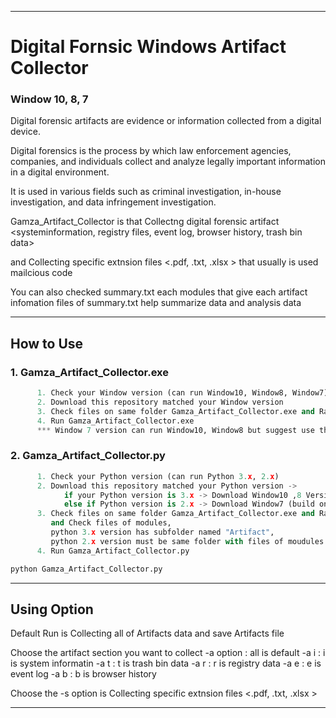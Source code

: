 ----
# Digital Fornsic Windows Artifact Collector
### Window 10, 8, 7

Digital forensic artifacts are evidence or information collected from a digital device.

Digital forensics is the process by which law enforcement agencies, companies, and individuals collect and analyze legally important information in a digital environment. 

It is used in various fields such as criminal investigation, in-house investigation, and data infringement investigation.

Gamza_Artifact_Collector is that Collectng digital forensic artifact <systeminformation, registry files, event log, browser history, trash bin data>

and Collecting specific extnsion files <.pdf, .txt, .xlsx > that usually is used mailcious code 

You can also checked summary.txt each modules that give each artifact infomation
files of summary.txt help summarize data and analysis data

----
## How to Use
### 1. Gamza_Artifact_Collector.exe
```python
      1. Check your Window version (can run Window10, Window8, Window7)
      2. Download this repository matched your Window version
      3. Check files on same folder Gamza_Artifact_Collector.exe and RawCopy.exe, RawCopy64.exe
      4. Run Gamza_Artifact_Collector.exe
      *** Window 7 version can run Window10, Window8 but suggest use this program matched your Window version      
```

### 2. Gamza_Artifact_Collector.py
```python
      1. Check your Python version (can run Python 3.x, 2.x)
      2. Download this repository matched your Python version ->
            if your Python version is 3.x -> Download Window10 ,8 Version (build on Python 3.11.4)
            else if Python version is 2.x -> Download Window7 (build on python 2.7.14)
      3. Check files on same folder Gamza_Artifact_Collector.exe and RawCopy.exe, RawCopy64.exe
         and Check files of modules,
         python 3.x version has subfolder named "Artifact",
         python 2.x version must be same folder with files of moudules
      4. Run Gamza_Artifact_Collector.py
```
```python
python Gamza_Artifact_Collector.py
``` 
---
## Using Option
Default Run is Collecting all of Artifacts data and save Artifacts file


Choose the artifact section you want to collect -a option : all is default
-a i : i is system informatin
-a t : t is trash bin data
-a r : r is registry data
-a e : e is event log
-a b : b is browser history

Choose the -s option is Collecting specific extnsion files <.pdf, .txt, .xlsx >

---

